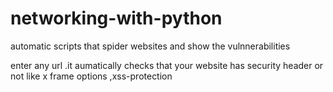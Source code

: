 # networking-with-python
automatic scripts that  spider websites and  show the vulnnerabilities

enter any url .it aumatically checks that your website has security header or not
like x frame options ,xss-protection
